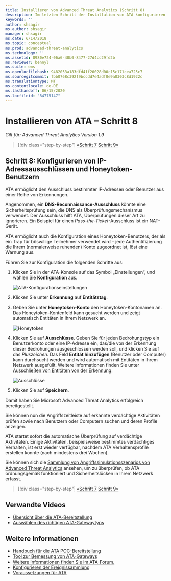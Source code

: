 ```yaml
---
title: Installieren von Advanced Threat Analytics (Schritt 8)
description: Im letzten Schritt der Installation von ATA konfigurieren Sie den Honeytoken-Benutzer.
keywords: ''
author: shsagir
ms.author: shsagir
manager: shsagir
ms.date: 6/14/2018
ms.topic: conceptual
ms.prod: advanced-threat-analytics
ms.technology: ''
ms.assetid: 8980e724-06a6-40b0-8477-27d4cc29fd2b
ms.reviewer: bennyl
ms.suite: ems
ms.openlocfilehash: 9482053a183dfd41f20028d00c15c171cea725c7
ms.sourcegitcommit: fbb0768c392f9bccdd7e4adf0e9a0303c8d1922c
ms.translationtype: MT
ms.contentlocale: de-DE
ms.lasthandoff: 06/15/2020
ms.locfileid: "84775147"
---
```

# <a name="install-ata---step-8"></a>Installieren von ATA – Schritt 8

*Gilt für: Advanced Threat Analytics Version 1.9*

> [!div class="step-by-step"]
> [«Schritt 7](vpn-integration-install-step.md) 
>  [Schritt 9»](install-ata-step9-samr.md)

## <a name="step-8-configure-ip-address-exclusions-and-honeytoken-user"></a>Schritt 8: Konfigurieren von IP-Adressausschlüssen und Honeytoken-Benutzern

ATA ermöglicht den Ausschluss bestimmter IP-Adressen oder Benutzer aus einer Reihe von Erkennungen. 

Angenommen, ein **DNS-Reconnaissance-Ausschluss** könnte eine Sicherheitsprüfung sein, die DNS als Überprüfungsmechanismus verwendet. Der Ausschluss hilft ATA, Überprüfungen dieser Art zu ignorieren. Ein Beispiel für einen *Pass-the-Ticket*-Ausschluss ist ein NAT-Gerät.    

ATA ermöglicht auch die Konfiguration eines Honeytoken-Benutzers, der als ein Trap für böswillige Teilnehmer verwendet wird – jede Authentifizierung die Ihrem (normalerweise ruhenden) Konto zugeordnet ist, löst eine Warnung aus.

Führen Sie zur Konfiguration die folgenden Schritte aus:

1.  Klicken Sie in der ATA-Konsole auf das Symbol „Einstellungen“, und wählen Sie **Konfiguration** aus.

    ![ATA-Konfigurationseinstellungen](media/ATA-config-icon.png)

2.  Klicken Sie unter **Erkennung** auf **Entitätstag**.

2. Geben Sie unter **Honeytoken-Konto** den Honeytoken-Kontonamen an. Das Honeytoken-Kontenfeld kann gesucht werden und zeigt automatisch Entitäten in Ihrem Netzwerk an.

   ![Honeytoken](media/honeytoken.png)

3. Klicken Sie auf **Ausschlüsse**. Geben Sie für jeden Bedrohungstyp ein Benutzerkonto oder eine IP-Adresse ein, das/die von der Erkennung dieser Bedrohungen ausgeschlossen werden soll, und klicken Sie auf das *Pluszeichen*. Das Feld **Entität hinzufügen** (Benutzer oder Computer) kann durchsucht werden und wird automatisch mit Entitäten in Ihrem Netzwerk ausgefüllt. Weitere Informationen finden Sie unter [Ausschließen von Entitäten von der Erkennung](excluding-entities-from-detections.md).

   ![Ausschlüsse](media/exclusions.png)

4.  Klicken Sie auf **Speichern**.


Damit haben Sie Microsoft Advanced Threat Analytics erfolgreich bereitgestellt.

Sie können nun die Angriffszeitleiste auf erkannte verdächtige Aktivitäten prüfen sowie nach Benutzern oder Computern suchen und deren Profile anzeigen.

ATA startet sofort die automatische Überprüfung auf verdächtige Aktivitäten. Einige Aktivitäten, beispielsweise bestimmtes verdächtiges Verhalten, ist erst wieder verfügbar, nachdem ATA Verhaltensprofile erstellen konnte (nach mindestens drei Wochen).

Sie können sich die [Sammlung von Angriffssimulationsszenarios von Advanced Threat Analytics](https://docs.microsoft.com/enterprise-mobility-security/solutions/ata-attack-simulation-playbook) ansehen, um zu überprüfen, ob ATA ordnungsgemäß funktioniert und Sicherheitslücken in Ihrem Netzwerk erfasst.


> [!div class="step-by-step"]
> [«Schritt 7](vpn-integration-install-step.md) 
>  [Schritt 9»](install-ata-step9-samr.md)


## <a name="related-videos"></a>Verwandte Videos
- [Übersicht über die ATA-Bereitstellung](https://channel9.msdn.com/Shows/Microsoft-Security/Overview-of-ATA-Deployment-in-10-Minutes)
- [Auswählen des richtigen ATA-Gatewaytyps](https://channel9.msdn.com/Shows/Microsoft-Security/ATA-Deployment-Choose-the-Right-Gateway-Type)


## <a name="see-also"></a>Weitere Informationen
- [Handbuch für die ATA POC-Bereitstellung](https://aka.ms/atapoc)
- [Tool zur Bemessung von ATA-Gateways](https://aka.ms/atasizingtool)
- [Weitere Informationen finden Sie im ATA-Forum.](https://social.technet.microsoft.com/Forums/security/home?forum=mata)
- [Konfigurieren der Ereignissammlung](configure-event-collection.md)
- [Voraussetzungen für ATA](ata-prerequisites.md)

